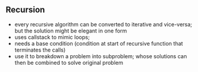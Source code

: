 ## Recursion

- every recursive algorithm can be converted to iterative and vice-versa; but the solution might be elegant in one form
- uses callstack to mimic loops;
- needs a base condition (condition at start of recursive function that terminates the calls)
- use it to breakdown a problem into subproblem; whose solutions can then be combined to solve original problem
